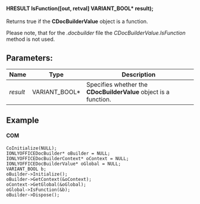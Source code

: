 #### HRESULT IsFunction(\[out, retval] VARIANT\_BOOL\* result);

Returns true if the **CDocBuilderValue** object is a function.

Please note, that for the *.docbuilder* file the *CDocBuilderValue.IsFunction* method is not used.

## Parameters:

| Name     | Type            | Description                                                      |
| -------- | --------------- | ---------------------------------------------------------------- |
| *result* | VARIANT\_BOOL\* | Specifies whether the **CDocBuilderValue** object is a function. |

## Example

#### COM

```
CoInitialize(NULL);
IONLYOFFICEDocBuilder* oBuilder = NULL;
IONLYOFFICEDocBuilderContext* oContext = NULL;
IONLYOFFICEDocBuilderValue* oGlobal = NULL;
VARIANT_BOOL b;
oBuilder->Initialize();
oBuilder->GetContext(&oContext);
oContext->GetGlobal(&oGlobal);
oGlobal->IsFunction(&b);
oBuilder->Dispose();
```
